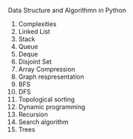 Data Structure and Algorithmn in Python
<ol>
<li>Complexities</li>
<li>Linked List</li>
<li>Stack</li>
<li>Queue</li>
<li>Deque</li>
<li>Disjoint Set</li>
<li>Array Compression</li>
 <li>Graph respresentation</li>
 <li>BFS</li>
 <li>DFS</li>
 <li>Topological sorting</li>
 <li>Dynamic programming</li>
 <li>Recursion</li>
 <li>Search algorithm</li>
 <li>Trees</li>
<ol>
